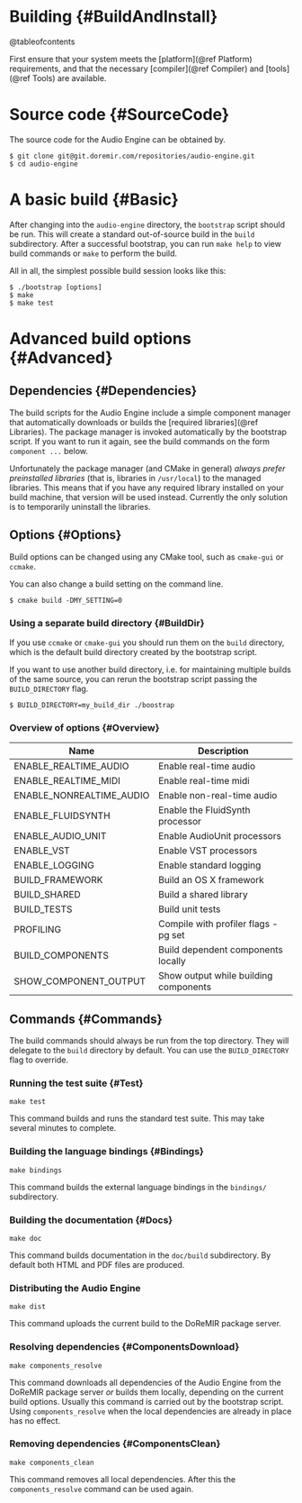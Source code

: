 
# Building {#BuildAndInstall}

@tableofcontents

First ensure that your system meets the [platform](@ref Platform) requirements, and that the necessary
[compiler](@ref Compiler) and [tools](@ref Tools) are available.

# Source code {#SourceCode}

The source code for the Audio Engine can be obtained by.

    $ git clone git@git.doremir.com/repositories/audio-engine.git
    $ cd audio-engine

# A basic build {#Basic}

After changing into the `audio-engine` directory, the `bootstrap` script should be run. This will create a
standard out-of-source build in the `build` subdirectory. After a successful bootstrap, you can run `make help`
to view build commands or `make` to perform the build.

All in all, the simplest possible build session looks like this:

    $ ./bootstrap [options]
    $ make
    $ make test


# Advanced build options {#Advanced}

## Dependencies {#Dependencies}

The build scripts for the Audio Engine include a simple component manager that automatically downloads or builds
the [required libraries](@ref Libraries). The package manager is invoked automatically by the bootstrap script.
If you want to run it again, see the build commands on the form `component ...` below.

Unfortunately the package manager (and CMake in general) *always prefer preinstalled libraries* (that is,
libraries in `/usr/local`) to the managed libraries. This means that if you have any required library installed
on your build machine, that version will be used instead. Currently the only solution is to temporarily
uninstall the libraries.


## Options {#Options}

Build options can be changed using any CMake tool, such as `cmake-gui` or `ccmake`.

You can also change a build setting on the command line.

    $ cmake build -DMY_SETTING=0

### Using a separate build directory {#BuildDir}

If you use `ccmake` or `cmake-gui` you should run them on the `build` directory, which is the default build
directory created by the bootstrap script.

If you want to use another build directory, i.e. for maintaining multiple builds of the same source, you can
rerun the bootstrap script passing the `BUILD_DIRECTORY` flag.

    $ BUILD_DIRECTORY=my_build_dir ./boostrap

### Overview of options {#Overview}

Name                      | Description
--------------------------|-----------------------------------------
ENABLE_REALTIME_AUDIO     | Enable real-time audio
ENABLE_REALTIME_MIDI      | Enable real-time midi
ENABLE_NONREALTIME_AUDIO  | Enable non-real-time audio
ENABLE_FLUIDSYNTH         | Enable the FluidSynth processor
ENABLE_AUDIO_UNIT         | Enable AudioUnit processors
ENABLE_VST                | Enable VST processors
ENABLE_LOGGING            | Enable standard logging
BUILD_FRAMEWORK           | Build an OS X framework
BUILD_SHARED              | Build a shared library
BUILD_TESTS               | Build unit tests
PROFILING                 | Compile with profiler flags -pg set
BUILD_COMPONENTS          | Build dependent components locally
SHOW_COMPONENT_OUTPUT     | Show output while building components


## Commands {#Commands}

The build commands should always be run from the top directory. They will delegate to the `build` directory by
default. You can use the `BUILD_DIRECTORY` flag to override.

### Running the test suite {#Test}

    make test

This command builds and runs the standard test suite. This may take several minutes to complete.

### Building the language bindings {#Bindings}

    make bindings

This command builds the external language bindings in the `bindings/` subdirectory.

### Building the documentation {#Docs}

    make doc

This command builds documentation in the `doc/build` subdirectory. By default both HTML and PDF files are produced.

### Distributing the Audio Engine

    make dist

This command uploads the current build to the DoReMIR package server.

### Resolving dependencies {#ComponentsDownload}

    make components_resolve

This command downloads all dependencies of the Audio Engine from the DoReMIR package server *or* builds them
locally, depending on the current build options. Usually this command is carried out by the bootstrap script.
Using `components_resolve` when the local dependencies are already in place has no effect.

### Removing dependencies {#ComponentsClean}

    make components_clean

This command removes all local dependencies. After this the `components_resolve` command can be used again.


